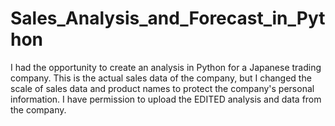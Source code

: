 # Sales_Analysis_and_Forecast_in_Python
I had the opportunity to create an analysis in Python for a Japanese trading company. 
This is the actual sales data of the company, but I changed the scale of sales data and product names to protect the company's personal information. 
I have permission to upload the EDITED analysis and data from the company.
